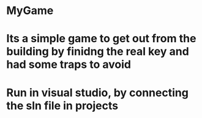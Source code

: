 # MyGame
# Its a simple game to get out from the building by finidng the real key and had some traps to avoid
# Run in visual studio, by connecting the sln file in projects
